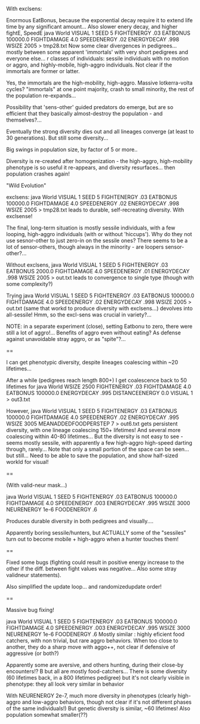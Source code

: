 With exclsens:

Enormous EatBonus, because the exponential decay require it to extend life time by any significant amount... Also slower enery decay, and higher fightE, SpeedE
java World VISUAL 1 SEED 5 FIGHTENERGY .03 EATBONUS 100000.0 FIGHTDAMAGE 4.0 SPEEDENERGY .02 ENERGYDECAY .998 WSIZE 2005 > tmp28.txt
Now some clear divergences in pedigrees... mostly between some apparent 'immortals' with very short pedigrees and everyone else...
r classes of individuals: sessile individuals with no motion or aggro, and highly-mobile, high-aggro individuals. Not clear if the immortals are former or latter.

Yes, the immortals are the high-mobility, high-aggro.
Massive lotkerra-volta cycles? "immortals" at one point majority, crash to small minority, the rest of the population re-expands...

Possibility that 'sens-other' guided predators do emerge, but are so efficient that they basically almost-destroy the population - and themselves?...

Eventually the strong diversity dies out and all lineages converge (at least to 30 generations). But still some diversity...

 Big swings in population size, by factor of 5 or more..
 
Diversity is re-created after homogenization - the high-aggro, high-mobility phenotype is so useful it re-appears, and diversity resurfaces... then population crashes again!

"Wild Evolution"

exclsens:
java World VISUAL 1 SEED 5 FIGHTENERGY .03 EATBONUS 100000.0 FIGHTDAMAGE 4.0 SPEEDENERGY .02 ENERGYDECAY .998 WSIZE 2005 > tmp28.txt leads to durable, self-recreating diversity. With exclsense!

The final, long-term situation is mostly sessile individuals, with a few
looping, high-aggro individuals (with or without 'hiccups'). Why do they not
use sesnor-other to just zero-in on the sessile ones? There seems to be a lot
of sensor-others, though always in the minority - are loopers sensor-other?...

Without exclsens, java World VISUAL 1 SEED 5 FIGHTENERGY .03 EATBONUS 2000.0 FIGHTDAMAGE 4.0 SPEEDENERGY .01 ENERGYDECAY .998 WSIZE 2005 > out.txt leads to convergence to single type (though with some complexity?)

Trying java World VISUAL 1 SEED 5 FIGHTENERGY .03 EATBONUS 100000.0 FIGHTDAMAGE 4.0 SPEEDENERGY .02 ENERGYDECAY .998 WSIZE 2005 >  out.txt (same that workd to produce diversity with exclsens...) devolves into all-sessile!
Hmm, so the excl-sens was crucial in variety?...


NOTE: in a separate experiment (close), setting Eatbonu to zero, there were still a lot of aggro!... Benefits of aggro even without eating? As defense against unavoidable stray aggro, or as "spite"?...

==

I can get phenotypic diversity, despite lineages coalescing within ~20 lifetimes...

After a while (pedigrees reach length 800+) I get coalescence back to 50 lifetimes for java World WSIZE 2500 FIGHTENERGY .03 FIGHTDAMAGE 4.0 EATBONUS 100000.0 ENERGYDECAY .995 DISTANCEENERGY 0.0 VISUAL 1 > out3.txt

However, java World VISUAL 1 SEED 5 FIGHTENERGY .03 EATBONUS 100000.0 FIGHTDAMAGE 4.0 SPEEDENERGY .02 ENERGYDECAY .995 WSIZE 3005 MEANADDEDFOODPERSTEP 7 > out6.txt gets persistent diversity, with one lineage coalescing 150+ lifetimes! 
And several more coalescing within 40-80 lifetimes...
But the diversity is not easy to see - seems mostly sessile, with apparently a few high-aggro high-speed darting through, rarely... Note that only a small portion of the space can be seen... but still...
Need to be able to save the population, and show half-sized workld for visual!

== 

(With valid-neur mask...)

java World VISUAL 1 SEED 5 FIGHTENERGY .03 EATBONUS 100000.0 FIGHTDAMAGE 4.0 SPEEDENERGY .003 ENERGYDECAY .995 WSIZE 3000 NEURENERGY 1e-6 FOODENERGY .6 

Produces durable diversity in both pedigrees and visually....

Apparently boring sessile/hunters, but ACTUALLY some of the "sessiles" turn out to become mobile + high-aggro when a hunter touches them!

== 

Fixed some bugs (fighting could result in positive energy increase to the other if the diff. between fight values was negative... Also some stray validneur statements).

Also simplified the update loop... and randomizedupdate order!

== 

Massive bug fixing!

java World VISUAL 1 SEED 5 FIGHTENERGY .03 EATBONUS 100000.0 FIGHTDAMAGE 4.0 SPEEDENERGY .003 ENERGYDECAY .995 WSIZE 3000 NEURENERGY 1e-6 FOODENERGY .6 
Mostly similar : highly eficient food catchers, with non trivial, but rare aggro behaviors. When too close to another, they do a sharp move with aggo++, not clear if defensive of aggressive (or both?)

Apparently some are aversive, and others hunting, during their close-by encounters!? B but all are mostly food-catchers...
There is some diversity (60 lifetimes back, in a 800 lifetimes pedigree) but it's not clearly visible in phenotype: they all look very similar in behavior

With NEURENERGY 2e-7, much more diversity in phenotypes (clearly high-aggro and low-aggro behaviors, though not clear if it's not different phases of the same individuals!) But genetic diversity is similar, ~60 lifetimes! Also population somewhat smaller(??)



